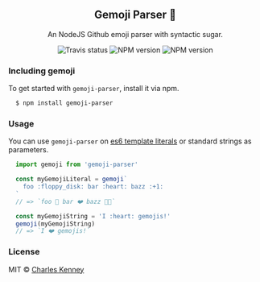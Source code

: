 <h2 align="center">Gemoji Parser 🚀</h1>
<p align="center">An NodeJS Github emoji parser with syntactic sugar.</p>
<p align="center">
  <img src="https://travis-ci.org/Charliekenney23/gemoji-parser.svg" alt="Travis status" href="https://travis-ci.org/Charliekenney23/gemoji-parser">
  <img src="https://img.shields.io/npm/v/gemoji-parser.svg" alt="NPM version" href="https://npmjs.org/gemoji-parser">
  <img src="https://img.shields.io/npm/dt/gemoji-parser.svg" alt="NPM version" href="https://npmjs.org/gemoji-parser">
</p>

### Including gemoji

To get started with `gemoji-parser`, install it via npm.

```bash
  $ npm install gemoji-parser
```
 
### Usage

You can use `gemoji-parser` on [es6 template literals](https://developer.mozilla.org/en-US/docs/Web/JavaScript/Reference/Template_literals) or standard strings as parameters.

```js
  import gemoji from 'gemoji-parser'

  const myGemojiLiteral = gemoji`
    foo :floppy_disk: bar :heart: bazz :+1:
  `
  // => `foo 💾 bar ❤️ bazz 👍🏽`

  const myGemojiString = 'I :heart: gemojis!'
  gemoji(myGemojiString)
  // => `I ❤️ gemojis!`
```

### License

MIT © [Charles Kenney](https://github.com/charliekenney23)
